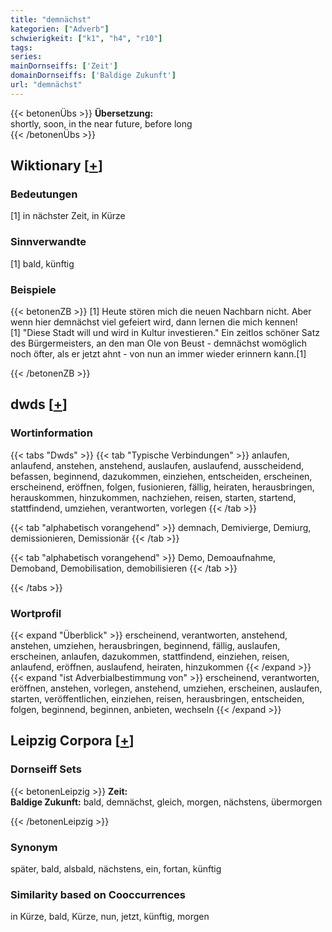 ```yaml
---
title: "demnächst"
kategorien: ["Adverb"]
schwierigkeit: ["k1", "h4", "r10"]
tags:
series:
mainDornseiffs: ['Zeit']
domainDornseiffs: ['Baldige Zukunft']
url: "demnächst"
---
```


{{< betonenÜbs >}}
**Übersetzung:**  
shortly, soon, in the near future, before long  
{{< /betonenÜbs >}}

## Wiktionary [[+](https://de.wiktionary.org/wiki/demnächst)]

### Bedeutungen
[1] in nächster Zeit, in Kürze  

### Sinnverwandte
[1] bald, künftig  

### Beispiele
{{< betonenZB >}}
[1] Heute stören mich die neuen Nachbarn nicht. Aber wenn hier demnächst viel gefeiert wird, dann lernen die mich kennen!  
[1] "Diese Stadt will und wird in Kultur investieren." Ein zeitlos schöner Satz des Bürgermeisters, an den man Ole von Beust - demnächst womöglich noch öfter, als er jetzt ahnt - von nun an immer wieder erinnern kann.[1]  

{{< /betonenZB >}}


## dwds [[+](https://www.dwds.de/wb/demnächst)]

### Wortinformation
{{< tabs "Dwds" >}}
{{< tab "Typische Verbindungen" >}}
anlaufen, anlaufend, anstehen, anstehend, auslaufen, auslaufend, ausscheidend, befassen, beginnend, dazukommen, einziehen, entscheiden, erscheinen, erscheinend, eröffnen, folgen, fusionieren, fällig, heiraten, herausbringen, herauskommen, hinzukommen, nachziehen, reisen, starten, startend, stattfindend, umziehen, verantworten, vorlegen
{{< /tab >}}

{{< tab "alphabetisch vorangehend" >}}
demnach, Demivierge, Demiurg, demissionieren, Demissionär
{{< /tab >}}

{{< tab "alphabetisch vorangehend" >}}
Demo, Demoaufnahme, Demoband, Demobilisation, demobilisieren
{{< /tab >}}

{{< /tabs >}}

### Wortprofil
{{< expand "Überblick" >}} erscheinend, verantworten, anstehend, anstehen, umziehen, herausbringen, beginnend, fällig, auslaufen, erscheinen, anlaufen, dazukommen, stattfindend, einziehen, reisen, anlaufend, eröffnen, auslaufend, heiraten, hinzukommen {{< /expand >}}
{{< expand "ist Adverbialbestimmung von" >}} erscheinend, verantworten, eröffnen, anstehen, vorlegen, anstehend, umziehen, erscheinen, auslaufen, starten, veröffentlichen, einziehen, reisen, herausbringen, entscheiden, folgen, beginnend, beginnen, anbieten, wechseln {{< /expand >}}

## Leipzig Corpora [[+](https://corpora.uni-leipzig.de/en/res?word=demnächst&corpusId=deu_newscrawl-public_2018)]

### Dornseiff Sets
{{< betonenLeipzig >}}
**Zeit:**  
**Baldige Zukunft:** bald, demnächst, gleich, morgen, nächstens, übermorgen  

{{< /betonenLeipzig >}}

### Synonym
später, bald, alsbald, nächstens, ein, fortan, künftig


### Similarity based on Cooccurrences
in Kürze, bald, Kürze, nun, jetzt, künftig, morgen

